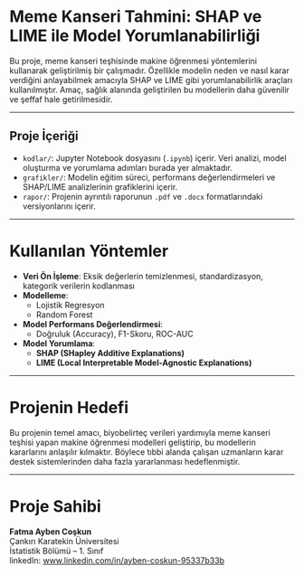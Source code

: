 #  Meme Kanseri Tahmini: SHAP ve LIME ile Model Yorumlanabilirliği

Bu proje, meme kanseri teşhisinde makine öğrenmesi yöntemlerini kullanarak geliştirilmiş bir çalışmadır. Özellikle modelin neden ve nasıl karar verdiğini anlayabilmek amacıyla SHAP ve LIME gibi yorumlanabilirlik araçları kullanılmıştır. Amaç, sağlık alanında geliştirilen bu modellerin daha güvenilir ve şeffaf hale getirilmesidir.

---

##  Proje İçeriği

-  `kodlar/`: Jupyter Notebook dosyasını (`.ipynb`) içerir. Veri analizi, model oluşturma ve yorumlama adımları burada yer almaktadır.
-  `grafikler/`: Modelin eğitim süreci, performans değerlendirmeleri ve SHAP/LIME analizlerinin grafiklerini içerir.
-  `rapor/`: Projenin ayrıntılı raporunun `.pdf` ve `.docx` formatlarındaki versiyonlarını içerir.

---

# Kullanılan Yöntemler

- **Veri Ön İşleme**: Eksik değerlerin temizlenmesi, standardizasyon, kategorik verilerin kodlanması  
- **Modelleme**:  
  - Lojistik Regresyon  
  - Random Forest  
- **Model Performans Değerlendirmesi**:  
  - Doğruluk (Accuracy), F1-Skoru, ROC-AUC  
- **Model Yorumlama**:  
  - **SHAP (SHapley Additive Explanations)**  
  - **LIME (Local Interpretable Model-Agnostic Explanations)**

---

# Projenin Hedefi

Bu projenin temel amacı, biyobelirteç verileri yardımıyla meme kanseri teşhisi yapan makine öğrenmesi modelleri geliştirip, bu modellerin kararlarını anlaşılır kılmaktır. Böylece tıbbi alanda çalışan uzmanların karar destek sistemlerinden daha fazla yararlanması hedeflenmiştir.

---

# Proje Sahibi

**Fatma Ayben Coşkun**  
Çankırı Karatekin Üniversitesi  
İstatistik Bölümü – 1. Sınıf  
linkedIn: www.linkedin.com/in/ayben-coskun-95337b33b



